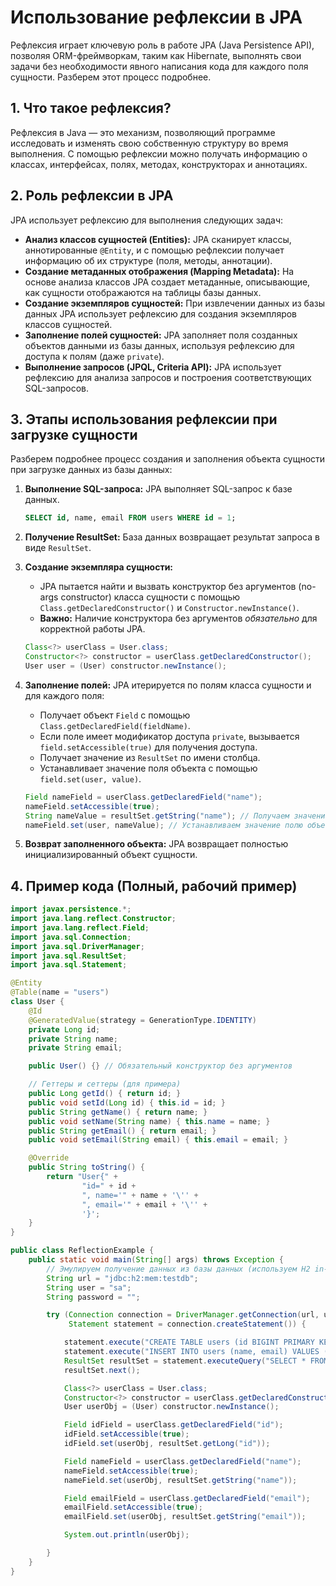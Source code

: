 # Использование рефлексии в JPA

Рефлексия играет ключевую роль в работе JPA (Java Persistence API), позволяя ORM-фреймворкам, таким как Hibernate, выполнять свои задачи без необходимости явного написания кода для каждого поля сущности. Разберем этот процесс подробнее.

## 1. Что такое рефлексия?

Рефлексия в Java — это механизм, позволяющий программе исследовать и изменять свою собственную структуру во время выполнения. С помощью рефлексии можно получать информацию о классах, интерфейсах, полях, методах, конструкторах и аннотациях.

## 2. Роль рефлексии в JPA

JPA использует рефлексию для выполнения следующих задач:

*   **Анализ классов сущностей (Entities):** JPA сканирует классы, аннотированные `@Entity`, и с помощью рефлексии получает информацию об их структуре (поля, методы, аннотации).
*   **Создание метаданных отображения (Mapping Metadata):** На основе анализа классов JPA создает метаданные, описывающие, как сущности отображаются на таблицы базы данных.
*   **Создание экземпляров сущностей:** При извлечении данных из базы данных JPA использует рефлексию для создания экземпляров классов сущностей.
*   **Заполнение полей сущностей:** JPA заполняет поля созданных объектов данными из базы данных, используя рефлексию для доступа к полям (даже `private`).
*   **Выполнение запросов (JPQL, Criteria API):** JPA использует рефлексию для анализа запросов и построения соответствующих SQL-запросов.

## 3. Этапы использования рефлексии при загрузке сущности

Разберем подробнее процесс создания и заполнения объекта сущности при загрузке данных из базы данных:

1.  **Выполнение SQL-запроса:** JPA выполняет SQL-запрос к базе данных.

    ```sql
    SELECT id, name, email FROM users WHERE id = 1;
    ```

2.  **Получение ResultSet:** База данных возвращает результат запроса в виде `ResultSet`.

3.  **Создание экземпляра сущности:**

    *   JPA пытается найти и вызвать конструктор без аргументов (no-args constructor) класса сущности с помощью `Class.getDeclaredConstructor()` и `Constructor.newInstance()`.
    *   **Важно:** Наличие конструктора без аргументов *обязательно* для корректной работы JPA.

    ```java
    Class<?> userClass = User.class;
    Constructor<?> constructor = userClass.getDeclaredConstructor();
    User user = (User) constructor.newInstance();
    ```

4.  **Заполнение полей:** JPA итерируется по полям класса сущности и для каждого поля:

    *   Получает объект `Field` с помощью `Class.getDeclaredField(fieldName)`.
    *   Если поле имеет модификатор доступа `private`, вызывается `field.setAccessible(true)` для получения доступа.
    *   Получает значение из `ResultSet` по имени столбца.
    *   Устанавливает значение поля объекта с помощью `field.set(user, value)`.

    ```java
    Field nameField = userClass.getDeclaredField("name");
    nameField.setAccessible(true);
    String nameValue = resultSet.getString("name"); // Получаем значение из ResultSet
    nameField.set(user, nameValue); // Устанавливаем значение полю объекта
    ```

5.  **Возврат заполненного объекта:** JPA возвращает полностью инициализированный объект сущности.

## 4. Пример кода (Полный, рабочий пример)

```java
import javax.persistence.*;
import java.lang.reflect.Constructor;
import java.lang.reflect.Field;
import java.sql.Connection;
import java.sql.DriverManager;
import java.sql.ResultSet;
import java.sql.Statement;

@Entity
@Table(name = "users")
class User {
    @Id
    @GeneratedValue(strategy = GenerationType.IDENTITY)
    private Long id;
    private String name;
    private String email;

    public User() {} // Обязательный конструктор без аргументов

    // Геттеры и сеттеры (для примера)
    public Long getId() { return id; }
    public void setId(Long id) { this.id = id; }
    public String getName() { return name; }
    public void setName(String name) { this.name = name; }
    public String getEmail() { return email; }
    public void setEmail(String email) { this.email = email; }

    @Override
    public String toString() {
        return "User{" +
                "id=" + id +
                ", name='" + name + '\'' +
                ", email='" + email + '\'' +
                '}';
    }
}

public class ReflectionExample {
    public static void main(String[] args) throws Exception {
        // Эмулируем получение данных из базы данных (используем H2 in-memory базу)
        String url = "jdbc:h2:mem:testdb";
        String user = "sa";
        String password = "";

        try (Connection connection = DriverManager.getConnection(url, user, password);
             Statement statement = connection.createStatement()) {

            statement.execute("CREATE TABLE users (id BIGINT PRIMARY KEY AUTO_INCREMENT, name VARCHAR(255), email VARCHAR(255))");
            statement.execute("INSERT INTO users (name, email) VALUES ('John Doe', 'john.doe@example.com')");
            ResultSet resultSet = statement.executeQuery("SELECT * FROM users WHERE id = 1");
            resultSet.next();

            Class<?> userClass = User.class;
            Constructor<?> constructor = userClass.getDeclaredConstructor();
            User userObj = (User) constructor.newInstance();

            Field idField = userClass.getDeclaredField("id");
            idField.setAccessible(true);
            idField.set(userObj, resultSet.getLong("id"));

            Field nameField = userClass.getDeclaredField("name");
            nameField.setAccessible(true);
            nameField.set(userObj, resultSet.getString("name"));

            Field emailField = userClass.getDeclaredField("email");
            emailField.setAccessible(true);
            emailField.set(userObj, resultSet.getString("email"));

            System.out.println(userObj);

        }
    }
}
